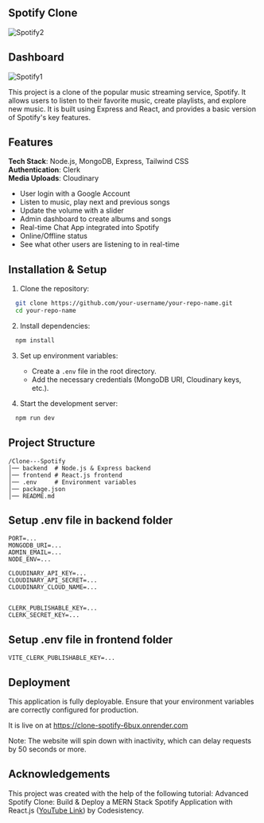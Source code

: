 ## Spotify Clone

![Spotify2](https://github.com/user-attachments/assets/594eb562-aeb0-494a-bdfb-ff23225b311f)

## Dashboard

![Spotify1](https://github.com/user-attachments/assets/c38a9068-f524-4cb4-867e-4ca9f522f83b)



This project is a clone of the popular music streaming service, Spotify. It allows users to listen to their favorite music, create playlists, and explore new music. It is built using Express and React, and provides a basic version of Spotify's key features.

## Features

**Tech Stack**: Node.js, MongoDB, Express, Tailwind CSS   
**Authentication**: Clerk  
**Media Uploads**: Cloudinary 


- User login with a Google Account  
- Listen to music, play next and previous songs
- Update the volume with a slider 
- Admin dashboard to create albums and songs 
- Real-time Chat App integrated into Spotify
- Online/Offline status 
- See what other users are listening to in real-time 


## Installation & Setup

1. Clone the repository:
```bash
  git clone https://github.com/your-username/your-repo-name.git
  cd your-repo-name
```

2. Install dependencies:
```bash
  npm install
```

3. Set up environment variables:
   - Create a `.env` file in the root directory.
   - Add the necessary credentials (MongoDB URI, Cloudinary keys, etc.).

4. Start the development server:
```bash
  npm run dev
```

## Project Structure
```
/Clone---Spotify
│── backend  # Node.js & Express backend
│── frontend # React.js frontend
│── .env     # Environment variables
│── package.json
│── README.md
```
## Setup .env file in backend folder
```
PORT=...
MONGODB_URI=...
ADMIN_EMAIL=...
NODE_ENV=...

CLOUDINARY_API_KEY=...
CLOUDINARY_API_SECRET=...
CLOUDINARY_CLOUD_NAME=...


CLERK_PUBLISHABLE_KEY=...
CLERK_SECRET_KEY=...
```

## Setup .env file in frontend folder
```
VITE_CLERK_PUBLISHABLE_KEY=...
```
## Deployment
This application is fully deployable. Ensure that your environment variables are correctly configured for production.

It is live on at https://clone-spotify-6bux.onrender.com

Note: The website will spin down with inactivity, which can delay requests by 50 seconds or more.

## Acknowledgements
This project was created with the help of the following tutorial:
 Advanced Spotify Clone: Build & Deploy a MERN Stack Spotify Application with React.js ([YouTube Link](https://www.youtube.com/watch?v=4sbklcQ0EXc)) by Codesistency.
